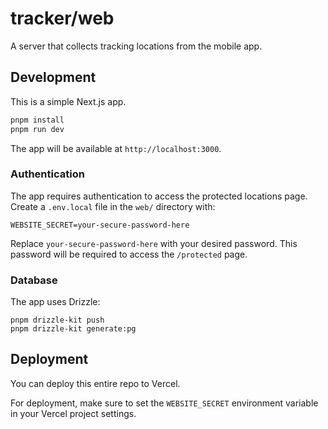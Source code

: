 # tracker/web

A server that collects tracking locations from the mobile app.

## Development

This is a simple Next.js app.

```bash
pnpm install
pnpm run dev
```

The app will be available at `http://localhost:3000`.

### Authentication

The app requires authentication to access the protected locations page. Create a `.env.local` file in the `web/` directory with:

```
WEBSITE_SECRET=your-secure-password-here
```

Replace `your-secure-password-here` with your desired password. This password will be required to access the `/protected` page.

### Database

The app uses Drizzle:

```
pnpm drizzle-kit push
pnpm drizzle-kit generate:pg
```

## Deployment

You can deploy this entire repo to Vercel.

For deployment, make sure to set the `WEBSITE_SECRET` environment variable in your Vercel project settings.
